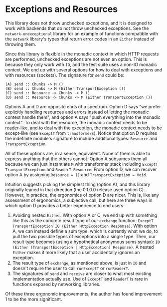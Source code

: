 # Exceptions and Resources

This library does not throw unchecked exceptions, and it is designed to
work with backends that do not throw unchecked exceptions. See the
`network-unexceptional` library for an example of functions compatible
with the `network` library's types that return error codes in an `Either`
instead of throwing them.  

Since this library is flexible in the monadic context in which HTTP requests
are performed, unchecked exceptions are not even an option. This is because
they only work with `IO`, and the test suite uses a non-IO monadic context.
We end up with several options for how to deal with exceptions and with
resources (sockets). The signature for `send` could be:

    (A) send :: Chunks -> M ()
    (B) send :: Chunks -> M (Either TransportException ())
    (C) send :: Resource -> Chunks -> M ()
    (D) send :: Resource -> Chunks -> M (Either TransportException ())

Options A and D are opposite ends of a spectrum. Option D says "we prefer
explicitly handling resources and errors instead of letting the monadic
context handle them", and option A says "push everything into the monadic
context". To deal with the resource, the monadic context needs to be
reader-like, and to deal with the exception, the monadic context needs
to be except-like (see `ExceptT` from `transformers`). Notice that
option D requires the indefinite module's signature to include additional
types: `Resource` and `TransportException`.

All of these options are, in a sense, equivalent. None of them is able
to express anything that the others cannot. Option A subsumes them all
because we can just instantiate `M` with transformer stack including
`ExceptT TransportException` and `ReaderT Resource`. From option D,
we can recover option A by assigning `Resource = ()` and
`TransportException = Void`.

Intuition suggests picking the simplest thing (option A), and this library
originally leaned in that direction (the 0.1.0.0 release used option C).
However, in practice, the ergonomics of option D are nicer. This is,
like any assessment of ergonomics, a subjective call, but here are
three ways in which option D provides a better experience to end users:

1. Avoiding nested `Either`. With option A or C, we end up with something
   like this as the concrete result type of our `exchange` function:
   `ExceptT TransportException IO (Either HttpException Response)`. With
   option A, we can instead define a sum type, which is currently what
   we do, to pull the two possible types of exceptions into a single
   type. Then, our result type becomes (using a hypothetical anonymous
   sums syntax): `IO (Either (TransportException | HttpException) Response)`.
   A nested `Either` makes it more likely that a user accidentally ignores
   an exception.
2. The result type of `exchange`, as mentioned above, is just in `IO` and
   doesn't require the user to call `runExceptT` or `runReaderT`.
3. The signatures of `send` and `receive` are closer to what most existing
   implementation actually use. Use of `ExceptT` and `ReaderT` is rare
   in functions exposed by networking libraries.

Of these three ergonomic improvements, the author has found improvement 1
to be the more significant.
